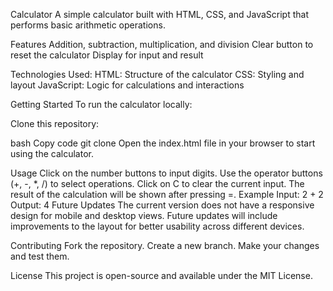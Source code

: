 Calculator
A simple calculator built with HTML, CSS, and JavaScript that performs basic arithmetic operations.

Features
Addition, subtraction, multiplication, and division
Clear button to reset the calculator
Display for input and result

Technologies Used:
HTML: Structure of the calculator
CSS: Styling and layout
JavaScript: Logic for calculations and interactions

Getting Started
To run the calculator locally:

Clone this repository:

bash
Copy code
git clone <repository-url>
Open the index.html file in your browser to start using the calculator.

Usage
Click on the number buttons to input digits.
Use the operator buttons (+, -, *, /) to select operations.
Click on C to clear the current input.
The result of the calculation will be shown after pressing =.
Example
Input: 2 + 2
Output: 4
Future Updates
The current version does not have a responsive design for mobile and desktop views. Future updates will include improvements to the layout for better usability across different devices.

Contributing
Fork the repository.
Create a new branch.
Make your changes and test them.

License
This project is open-source and available under the MIT License.
